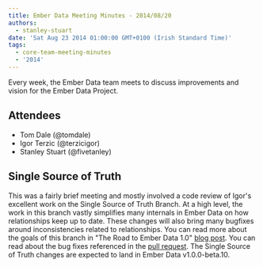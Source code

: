 ```yaml
---
title: Ember Data Meeting Minutes - 2014/08/20
authors:
  - stanley-stuart
date: 'Sat Aug 23 2014 01:00:00 GMT+0100 (Irish Standard Time)'
tags:
  - core-team-meeting-minutes
  - '2014'
---
```



Every week, the Ember Data team meets to discuss improvements and vision for
the Ember Data Project.

## Attendees

* Tom Dale (@tomdale)
* Igor Terzic (@terzicigor)
* Stanley Stuart (@fivetanley)

## Single Source of Truth

This was a fairly brief meeting and mostly involved a code review of Igor's
excellent work on the Single Source of Truth Branch. At a high level, the work
in this branch vastly simplifies many internals in Ember Data on how
relationships keep up to date. These changes will also bring many bugfixes
around inconsistencies related to relationships. You can read more about the
goals of this branch in "The Road to Ember Data 1.0" [blog post][road-to-1-oh].
You can read about the bug fixes referenced in the [pull request][ssot]. The
Single Source of Truth changes are expected to land in Ember Data v1.0.0-beta.10.

<!-- Links -->
[ssot]: https://github.com/emberjs/data/pull/2208
[road-to-1-oh]: http://emberjs.com/blog/2014/03/18/the-road-to-ember-data-1-0.html
